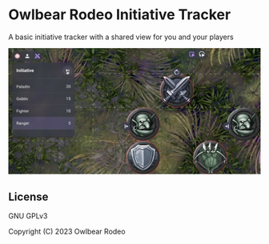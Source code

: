 # Owlbear Rodeo Initiative Tracker

A basic initiative tracker with a shared view for you and your players

![Example](/docs/header.jpg)

## License

GNU GPLv3

Copyright (C) 2023 Owlbear Rodeo

